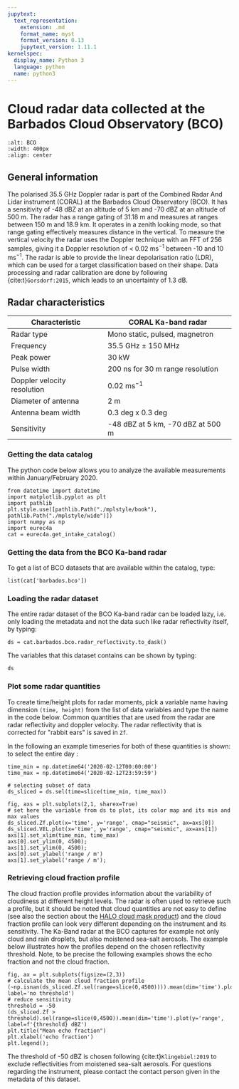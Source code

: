 ```yaml
---
jupytext:
  text_representation:
    extension: .md
    format_name: myst
    format_version: 0.13
    jupytext_version: 1.11.1
kernelspec:
  display_name: Python 3
  language: python
  name: python3
---
```


# Cloud radar data collected at the Barbados Cloud Observatory (BCO)

```{figure} figures/coral_radar.jpg
:alt: BCO
:width: 400px
:align: center
```

## General information

The polarised 35.5 GHz Doppler radar is part of the Combined Radar And Lidar instrument (CORAL) at the Barbados Cloud Observatory (BCO). It has a sensitivity of -48 dBZ at an altitude of 5 km and -70 dBZ at an altitude of 500 m. The radar has a range gating of 31.18 m and measures at ranges between 150 m and 18.9 km. It operates in a zenith looking mode, so that range gating effectively measures distance in the vertical. To measure the vertical velocity the radar uses the Doppler technique with an FFT of 256 samples, giving it a Doppler resolution of < 0.02 ms$^{-1}$ between -10 and 10 ms$^{-1}$. The radar is able to provide the linear depolarisation ratio (LDR), which can be used for a target classification based on their shape. Data processing and radar calibration are done by following {cite:t}`Gorsdorf:2015`, which leads to an uncertainty of 1.3 dB.

## Radar characteristics

| Characteristic              | CORAL Ka-band radar                 |
| --------------------------- | ------------------------------------|
| Radar type                  |  Mono static, pulsed, magnetron     |
| Frequency                   |  35.5 GHz $\pm$ 150 MHz             |
| Peak power                  |  30 kW                              |
| Pulse width                 |  200 ns for 30 m range resolution   |
| Doppler velocity resolution |  0.02 ms$^{-1}$                     |
| Diameter of antenna         |  2 m                                |
| Antenna beam width          |  0.3 deg x 0.3 deg                  |
| Sensitivity                 |  -48 dBZ at 5 km, -70 dBZ at 500 m  |

### Getting the data catalog

The python code below allows you to analyze the available measurements within January/February 2020.

```{code-cell} ipython3
from datetime import datetime
import matplotlib.pyplot as plt
import pathlib
plt.style.use([pathlib.Path("./mplstyle/book"), pathlib.Path("./mplstyle/wide")])
import numpy as np
import eurec4a
cat = eurec4a.get_intake_catalog()
```

### Getting the data from the BCO Ka-band radar
To get a list of BCO datasets that are available within the catalog, type:

```{code-cell} ipython3
list(cat['barbados.bco'])
```

### Loading the radar dataset
The entire radar dataset of the BCO Ka-band radar can be loaded lazy, i.e. only loading the metadata and not the data such like radar reflectivity itself, by typing:

```{code-cell} ipython3
ds = cat.barbados.bco.radar_reflectivity.to_dask()
```

The variables that this dataset contains can be shown by typing:

```{code-cell} ipython3
ds
```

### Plot some radar quantities
To create time/height plots for radar moments, pick a variable name having dimension `(time, height)` from the list of data variables and type the name in the code below. Common quantities that are used from the radar are radar reflectivity and doppler velocity. The radar reflectivity that is corrected for "rabbit ears" is saved in `Zf`.

In the following an example timeseries for both of these quantities is shown:
to select the entire day :
```{code-cell} ipython3
time_min = np.datetime64('2020-02-12T00:00:00')
time_max = np.datetime64('2020-02-12T23:59:59')

# selecting subset of data
ds_sliced = ds.sel(time=slice(time_min, time_max))
```

```{code-cell} ipython3
fig, axs = plt.subplots(2,1, sharex=True)
# set here the variable from ds to plot, its color map and its min and max values
ds_sliced.Zf.plot(x='time', y='range', cmap="seismic", ax=axs[0])
ds_sliced.VEL.plot(x='time', y='range', cmap="seismic", ax=axs[1])
axs[1].set_xlim(time_min, time_max)
axs[0].set_ylim(0, 4500);
axs[1].set_ylim(0, 4500);
axs[0].set_ylabel('range / m')
axs[1].set_ylabel('range / m');
```

### Retrieving cloud fraction profile
The cloud fraction profile provides information about the variability of cloudiness at different height levels. The radar is often used to retrieve such a profile, but it should be noted that cloud quantities are not easy to define (see also the section about the [HALO cloud mask product](cloudmasks.md)) and the cloud fraction profile can look very different depending on the instrument and its sensitivity. The Ka-Band radar at the BCO captures for example not only cloud and rain droplets, but also moistened sea-salt aerosols. The example below illustrates how the profiles depend on the chosen reflectivity threshold. Note, to be precise the following examples shows the echo fraction and not the cloud fraction.

```{code-cell} ipython3
fig, ax = plt.subplots(figsize=(2,3))
# calculate the mean cloud fraction profile
(~np.isnan(ds_sliced.Zf.sel(range=slice(0,4500)))).mean(dim='time').plot(y='range', label='no threshold')
# reduce sensitivity
threshold = -50
(ds_sliced.Zf > threshold).sel(range=slice(0,4500)).mean(dim='time').plot(y='range', label=f'{threshold} dBZ')
plt.title("Mean echo fraction")
plt.xlabel('echo fraction')
plt.legend();
```

The threshold of -50 dBZ is chosen following {cite:t}`Klingebiel:2019` to exclude reflectivities from moistened sea-salt aerosols.
For questions regarding the instrument, please contact the contact person given in the metadata of this dataset.
